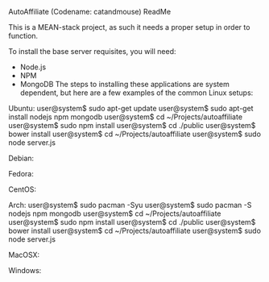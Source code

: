 AutoAffiliate (Codename: catandmouse) ReadMe

This is a MEAN-stack project, as such it needs a
proper setup in order to function.

To install the base server requisites, you will need:
- Node.js
- NPM
- MongoDB
The steps to installing these applications are system dependent, but here
are a few examples of the common Linux setups: 

Ubuntu: 
  user@system$ sudo apt-get update
  user@system$ sudo apt-get install nodejs npm mongodb
  user@system$ cd ~/Projects/autoaffiliate
  user@system$ sudo npm install
  user@system$ cd ./public
  user@system$ bower install
  user@system$ cd ~/Projects/autoaffiliate
  user@system$ sudo node server.js

Debian:

Fedora:

CentOS:

Arch:
  user@system$ sudo pacman -Syu
  user@system$ sudo pacman -S nodejs npm mongodb
  user@system$ cd ~/Projects/autoaffiliate
  user@system$ sudo npm install
  user@system$ cd ./public
  user@system$ bower install
  user@system$ cd ~/Projects/autoaffiliate
  user@system$ sudo node server.js

MacOSX:

Windows: